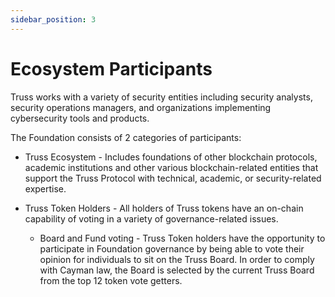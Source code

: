 ```yaml
---
sidebar_position: 3
---
```


# Ecosystem Participants

Truss works with a variety of security entities including security analysts, security operations managers, and organizations implementing cybersecurity tools and products.

The Foundation consists of 2 categories of participants:

* Truss Ecosystem  - Includes foundations of other blockchain protocols, academic institutions and other various blockchain-related entities that support the Truss Protocol with technical, academic, or security-related expertise.

* Truss Token Holders - All holders of Truss tokens have an on-chain capability of voting in a variety of governance-related issues.
  * Board and Fund voting - Truss Token holders have the opportunity to participate in Foundation governance by being able to vote their opinion for individuals to sit on the Truss Board.  In order to comply with Cayman law, the Board is selected by the current Truss Board from the top 12 token vote getters.  